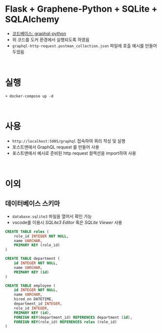 # Flask + Graphene-Python + SQLite + SQLAlchemy
- [코드베이스: graphql-python](https://github.com/graphql-python/graphene-sqlalchemy/tree/master/examples/flask_sqlalchemy)
- 위 코드를 도커 환경에서 실행되도록 하였음
- `graphql-http-request.postman_collection.json` 파일에 호출 예시를 만들어 두었음

<br>

# 실행
```
➜ docker-compose up -d
```

<br>

# 사용
- `http://localhost:5005/graphql` 접속하여 쿼리 작성 및 실행
- 포스트맨에서 GraphQL request 를 만들어 사용
- 포스트맨에서 예시로 준비된 http request 컬렉션을 import하여 사용

<br>

# 이외
## 데이터베이스 스키마
- `database.sqlite3` 파일을 열어서 확인 가능
- vscode를 이용시 *SQLite3 Editor* 혹은 *SQLite Viewer* 사용

```sql
CREATE TABLE roles (
	role_id INTEGER NOT NULL, 
	name VARCHAR, 
	PRIMARY KEY (role_id)
)

CREATE TABLE department (
	id INTEGER NOT NULL, 
	name VARCHAR, 
	PRIMARY KEY (id)
)

CREATE TABLE employee (
	id INTEGER NOT NULL, 
	name VARCHAR, 
	hired_on DATETIME, 
	department_id INTEGER, 
	role_id INTEGER, 
	PRIMARY KEY (id), 
	FOREIGN KEY(department_id) REFERENCES department (id), 
	FOREIGN KEY(role_id) REFERENCES roles (role_id)
)
```